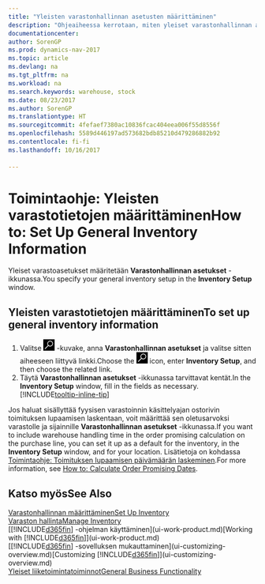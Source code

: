 ```yaml
---
title: "Yleisten varastonhallinnan asetusten määrittäminen"
description: "Ohjeaiheessa kerrotaan, miten yleiset varastonhallinnan asetukset, kuten numerosarjat ja sijainnit, määritetään varastorakennuksen ja varaston hallintaa varten."
documentationcenter: 
author: SorenGP
ms.prod: dynamics-nav-2017
ms.topic: article
ms.devlang: na
ms.tgt_pltfrm: na
ms.workload: na
ms.search.keywords: warehouse, stock
ms.date: 08/23/2017
ms.author: SorenGP
ms.translationtype: HT
ms.sourcegitcommit: 4fefaef7380ac10836fcac404eea006f55d8556f
ms.openlocfilehash: 5589d446197ad573682bdb85210d479286882b92
ms.contentlocale: fi-fi
ms.lasthandoff: 10/16/2017

---
```

# <a name="how-to-set-up-general-inventory-information"></a><span data-ttu-id="faaf8-103">Toimintaohje: Yleisten varastotietojen määrittäminen</span><span class="sxs-lookup"><span data-stu-id="faaf8-103">How to: Set Up General Inventory Information</span></span>
<span data-ttu-id="faaf8-104">Yleiset varastoasetukset määritetään **Varastonhallinnan asetukset** -ikkunassa.</span><span class="sxs-lookup"><span data-stu-id="faaf8-104">You specify your general inventory setup in the **Inventory Setup** window.</span></span>

## <a name="to-set-up-general-inventory-information"></a><span data-ttu-id="faaf8-105">Yleisten varastotietojen määrittäminen</span><span class="sxs-lookup"><span data-stu-id="faaf8-105">To set up general inventory information</span></span>
1. <span data-ttu-id="faaf8-106">Valitse ![Etsi sivu tai raportti](media/ui-search/search_small.png "Etsi sivu tai raportti -kuvake") -kuvake, anna **Varastonhallinnan asetukset** ja valitse sitten aiheeseen liittyvä linkki.</span><span class="sxs-lookup"><span data-stu-id="faaf8-106">Choose the ![Search for Page or Report](media/ui-search/search_small.png "Search for Page or Report icon") icon, enter **Inventory Setup**, and then choose the related link.</span></span>
2. <span data-ttu-id="faaf8-107">Täytä **Varastonhallinnan asetukset** -ikkunassa tarvittavat kentät.</span><span class="sxs-lookup"><span data-stu-id="faaf8-107">In the **Inventory Setup** window, fill in the fields as necessary.</span></span> [!INCLUDE[tooltip-inline-tip](includes/tooltip-inline-tip_md.md)]

<span data-ttu-id="faaf8-108">Jos haluat sisällyttää fyysisen varastoinnin käsittelyajan ostorivin toimituksen lupaamisen laskentaan, voit määrittää sen oletusarvoksi varastolle ja sijainnille **Varastonhallinnan asetukset** -ikkunassa.</span><span class="sxs-lookup"><span data-stu-id="faaf8-108">If you want to include warehouse handling time in the order promising calculation on the purchase line, you can set it up as a default for the inventory, in the **Inventory Setup** window, and for your location.</span></span> <span data-ttu-id="faaf8-109">Lisätietoja on kohdassa [Toimintaohje: Toimituksen lupaamisen päivämäärän laskeminen](sales-how-to-calculate-order-promising-dates.md).</span><span class="sxs-lookup"><span data-stu-id="faaf8-109">For more information, see [How to: Calculate Order Promising Dates](sales-how-to-calculate-order-promising-dates.md).</span></span>  

## <a name="see-also"></a><span data-ttu-id="faaf8-110">Katso myös</span><span class="sxs-lookup"><span data-stu-id="faaf8-110">See Also</span></span>
[<span data-ttu-id="faaf8-111">Varastonhallinnan määrittäminen</span><span class="sxs-lookup"><span data-stu-id="faaf8-111">Set Up Inventory</span></span>](inventory-setup-inventory.md)  
[<span data-ttu-id="faaf8-112">Varaston hallinta</span><span class="sxs-lookup"><span data-stu-id="faaf8-112">Manage Inventory</span></span>](inventory-manage-inventory.md)  
<span data-ttu-id="faaf8-113">[[!INCLUDE[d365fin](includes/d365fin_md.md)] -ohjelman käyttäminen](ui-work-product.md)</span><span class="sxs-lookup"><span data-stu-id="faaf8-113">[Working with [!INCLUDE[d365fin](includes/d365fin_md.md)]](ui-work-product.md)</span></span>  
<span data-ttu-id="faaf8-114">[[!INCLUDE[d365fin](includes/d365fin_md.md)] -sovelluksen mukauttaminen](ui-customizing-overview.md)</span><span class="sxs-lookup"><span data-stu-id="faaf8-114">[Customizing [!INCLUDE[d365fin](includes/d365fin_md.md)]](ui-customizing-overview.md)</span></span>  
[<span data-ttu-id="faaf8-115">Yleiset liiketoimintatoiminnot</span><span class="sxs-lookup"><span data-stu-id="faaf8-115">General Business Functionality</span></span>](ui-across-business-areas.md)

